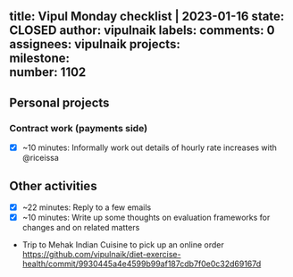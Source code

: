 title:	Vipul Monday checklist | 2023-01-16
state:	CLOSED
author:	vipulnaik
labels:	
comments:	0
assignees:	vipulnaik
projects:	
milestone:	
number:	1102
--
## Personal projects

### Contract work (payments side)

- [x] ~10 minutes: Informally work out details of hourly rate increases with @riceissa

## Other activities

- [x] ~22 minutes: Reply to a few emails
- [x] ~10 minutes: Write up some thoughts on evaluation frameworks for changes and on related matters 
- Trip to Mehak Indian Cuisine to pick up an online order https://github.com/vipulnaik/diet-exercise-health/commit/9930445a4e4599b99af187cdb7f0e0c32d69167d
